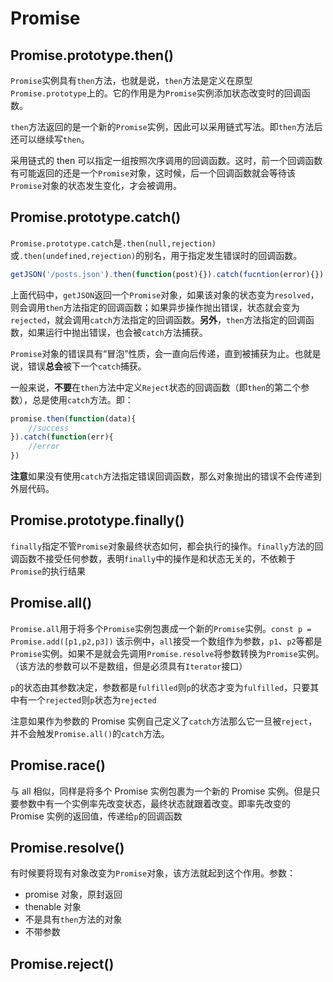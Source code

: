 # Promise

## Promise.prototype.then()

`Promise`实例具有`then`方法，也就是说，`then`方法是定义在原型`Promise.prototype`上的。它的作用是为`Promise`实例添加状态改变时的回调函数。

`then`方法返回的是一个新的`Promise`实例，因此可以采用链式写法。即`then`方法后还可以继续写`then`。

采用链式的 then 可以指定一组按照次序调用的回调函数。这时，前一个回调函数有可能返回的还是一个`Promise`对象，这时候，后一个回调函数就会等待该`Promise`对象的状态发生变化，才会被调用。

## Promise.prototype.catch()

`Promise.prototype.catch`是`.then(null,rejection)`或`.then(undefined,rejection)`的别名，用于指定发生错误时的回调函数。

```js
getJSON('/posts.json').then(function(post){}).catch(fucntion(error){})
```
上面代码中，`getJSON`返回一个`Promise`对象，如果该对象的状态变为`resolved`，则会调用`then`方法指定的回调函数；如果异步操作抛出错误，状态就会变为`rejected`，就会调用`catch`方法指定的回调函数。**另外**，`then`方法指定的回调函数，如果运行中抛出错误，也会被`catch`方法捕获。

`Promise`对象的错误具有“冒泡”性质，会一直向后传递，直到被捕获为止。也就是说，错误**总会**被下一个`catch`捕获。

一般来说，**不要**在`then`方法中定义`Reject`状态的回调函数（即`then`的第二个参数），总是使用`catch`方法。即：
```js
promise.then(function(data){
    //success
}).catch(function(err){
    //error
})
```
**注意**如果没有使用`catch`方法指定错误回调函数，那么对象抛出的错误不会传递到外层代码。

## Promise.prototype.finally()

`finally`指定不管`Promise`对象最终状态如何，都会执行的操作。`finally`方法的回调函数不接受任何参数，表明`finally`中的操作是和状态无关的，不依赖于`Promise`的执行结果

## Promise.all()

`Promise.all`用于将多个`Promise`实例包裹成一个新的`Promise`实例。`const p = Promise.add([p1,p2,p3])` 该示例中，`all`接受一个数组作为参数，`p1`、`p2`等都是`Promise`实例。如果不是就会先调用`Promise.resolve`将参数转换为`Promise`实例。（该方法的参数可以不是数组，但是必须具有`Iterator`接口）

`p`的状态由其参数决定，参数都是`fulfilled`则`p`的状态才变为`fulfilled`，只要其中有一个`rejected`则`p`状态为`rejected`

注意如果作为参数的 Promise 实例自己定义了`catch`方法那么它一旦被`reject`，并不会触发`Promise.all()`的`catch`方法。

## Promise.race()

与 all 相似，同样是将多个 Promise 实例包裹为一个新的 Promise 实例。但是只要参数中有一个实例率先改变状态，最终状态就跟着改变。即率先改变的 Promise 实例的返回值，传递给`p`的回调函数

## Promise.resolve()

有时候要将现有对象改变为`Promise`对象，该方法就起到这个作用。参数：
- promise 对象，原封返回
- thenable 对象
- 不是具有`then`方法的对象
- 不带参数

## Promise.reject()

